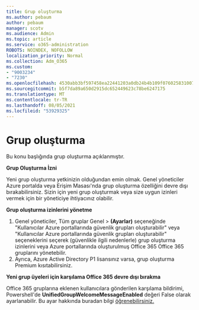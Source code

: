 ```yaml
---
title: Grup oluşturma
ms.author: pebaum
author: pebaum
manager: scotv
ms.audience: Admin
ms.topic: article
ms.service: o365-administration
ROBOTS: NOINDEX, NOFOLLOW
localization_priority: Normal
ms.collection: Adm_O365
ms.custom:
- "9003234"
- "7230"
ms.openlocfilehash: 4530abb3bf597458ea22441203a0db24b4b109f0760258310072891014c4b454
ms.sourcegitcommit: b5f7da89a650d2915dc652449623c78be6247175
ms.translationtype: MT
ms.contentlocale: tr-TR
ms.lasthandoff: 08/05/2021
ms.locfileid: "53929325"
---
```

# <a name="create-a-group"></a>Grup oluşturma

Bu konu başlığında grup oluşturma açıklanmıştır.

**Grup Oluşturma İzni**

Yeni grup oluşturma yetkinizin olduğundan emin olmak. Genel yöneticiler Azure portalda veya Erişim Masası'nda grup oluşturma özelliğini devre dışı bırakabilirsiniz. Sizin için yeni grup oluşturmak veya size uygun izinleri vermek için bir yöneticiye ihtiyacınız olabilir.

**Grup oluşturma izinlerini yönetme**

1. Genel yöneticiler, Tüm gruplar Genel   >  **(Ayarlar)** seçeneğinde "Kullanıcılar Azure portallarında güvenlik grupları oluşturabilir" veya "Kullanıcılar Azure portallarında güvenlik grupları oluşturabilir" seçeneklerini seçerek (güvenlikle ilgili nedenlerle) grup oluşturma izinlerini veya Azure portallarında oluşturulmuş Office 365 Office 365 gruplarını yönetebilir.
2. Ayrıca, Azure Active Directory P1 lisansınız varsa, grup oluşturma Premium kısıtabilirsiniz.

**Yeni grup üyeleri için karşılama Office 365 devre dışı bırakma**

Office 365 gruplarına eklenen kullanıcılara gönderilen karşılama bildirimi, Powershell'de **UnifiedGroupWelcomeMessageEnabled** değeri False olarak ayarlanabilir. Bu ayar hakkında buradan bilgi [öğrenebilirsiniz.](https://docs.microsoft.com/powershell/module/exchange/set-unifiedgroup?view=exchange-ps&preserve-view=true)

